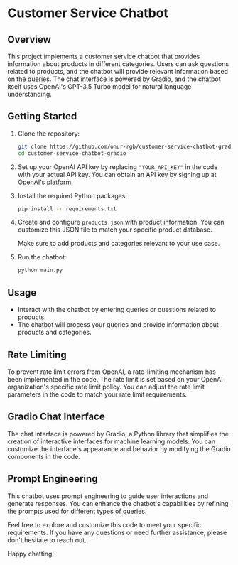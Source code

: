 # Customer Service Chatbot

## Overview

This project implements a customer service chatbot that provides information about products in different categories. Users can ask questions related to products, and the chatbot will provide relevant information based on the queries. The chat interface is powered by Gradio, and the chatbot itself uses OpenAI's GPT-3.5 Turbo model for natural language understanding.

## Getting Started

1. Clone the repository:

   ```bash
   git clone https://github.com/onur-rgb/customer-service-chatbot-gradio.git
   cd customer-service-chatbot-gradio
   ```

2. Set up your OpenAI API key by replacing `"YOUR_API_KEY"` in the code with your actual API key. You can obtain an API key by signing up at [OpenAI's platform](https://platform.openai.com/).

3. Install the required Python packages:

   ```bash
   pip install -r requirements.txt
   ```
4. Create and configure `products.json` with product information. You can customize this JSON file to match your specific product database.

   Make sure to add products and categories relevant to your use case.

5. Run the chatbot:

   ```bash
   python main.py
   ```

## Usage

- Interact with the chatbot by entering queries or questions related to products.
- The chatbot will process your queries and provide information about products and categories.

## Rate Limiting

To prevent rate limit errors from OpenAI, a rate-limiting mechanism has been implemented in the code. The rate limit is set based on your OpenAI organization's specific rate limit policy. You can adjust the rate limit parameters in the code to match your rate limit requirements.

## Gradio Chat Interface

The chat interface is powered by Gradio, a Python library that simplifies the creation of interactive interfaces for machine learning models. You can customize the interface's appearance and behavior by modifying the Gradio components in the code.

## Prompt Engineering

This chatbot uses prompt engineering to guide user interactions and generate responses. You can enhance the chatbot's capabilities by refining the prompts used for different types of queries.

Feel free to explore and customize this code to meet your specific requirements. If you have any questions or need further assistance, please don't hesitate to reach out.

Happy chatting!

